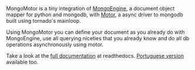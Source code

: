 MongoMotor is a tiny integration of
[MongoEngine](http://docs.mongoengine.org/en/latest/index.html>), a document
object mapper for python and mongodb, with
[Motor](http://motor.readthedocs.org/en/stable/>), a async driver to mongodb
built using tornado's mainloop.

Using MongoMotor you can define your document as you already do with
MongoEngine, use all querying niceties that you already know and do all db
operations asynchronously using motor.

Take a look at the
[full documentation](http://mongomotor.readthedocs.org/en/latest/>) at
readthedocs.
[Portuguese version](http://mongomotor.readthedocs.org/pt/latest/>) available
too.
